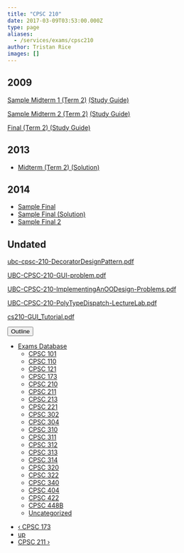 ```yaml
---
title: "CPSC 210"
date: 2017-03-09T03:53:00.000Z
type: page
aliases:
  - /services/exams/cpsc210
author: Tristan Rice
images: []
---
```


<div class="field field-name-body field-type-text-with-summary field-label-hidden"><div class="field-items"><div class="field-item even"><h2>2009</h2>

<p><a href="/files/exams/2009/cs210-2009-t2-sample-midterm1.pdf">Sample Midterm 1 (Term 2)</a> <a href="/files/exams/2009/cs210-2009-t2-studyguide-midterm1.pdf">(Study Guide)</a></p>

<p><a href="/files/exams/2009/cs210-2009-t2-sample-midterm2.pdf">Sample Midterm 2 (Term 2)</a> <a href="/files/exams/2009/cs210-2009-t2-studyguide-midterm2.pdf">(Study Guide)</a></p>

<p><a href="/files/exams/2009/cs210-2009-t2-studyguide-final.pdf">Final (Term 2) (Study Guide)</a></p>

<h2>2013</h2>

<ul>
<li><a href="https://ubccsss.org/files/CPSC210-2013-Midterm22013W2_SOLN.pdf">Midterm (Term 2) (Solution)</a></li>
</ul>

<h2>2014</h2>

<ul>
<li><a href="https://ubccsss.org/files/cpsc210-2014-Sample-Final.pdf">Sample Final</a></li>
<li><a href="https://ubccsss.org/files/cpsc210-2014-Sample-Final-Soln.pdf">Sample Final (Solution)</a></li>
<li><a href="https://ubccsss.org/files/CPSC210-2014%20-%20Sample%20Final.pdf">Sample Final 2</a></li>
</ul>

<h2>Undated</h2>

<p><a href="/files/exams/undated/ubc-cpsc-210-DecoratorDesignPattern.pdf">ubc-cpsc-210-DecoratorDesignPattern.pdf</a></p>

<p><a href="/files/exams/undated/UBC-CPSC-210-GUI-problem.pdf">UBC-CPSC-210-GUI-problem.pdf</a></p>

<p><a href="/files/exams/undated/UBC-CPSC-210-ImplementingAnOODesign-Problems.pdf">UBC-CPSC-210-ImplementingAnOODesign-Problems.pdf</a></p>

<p><a href="/files/exams/undated/UBC-CPSC-210-PolyTypeDispatch-LectureLab.pdf">UBC-CPSC-210-PolyTypeDispatch-LectureLab.pdf</a></p>

<p><a href="/files/exams/undated/cs210-GUI_Tutorial.pdf">cs210-GUI_Tutorial.pdf</a></p>
</div></div></div>  <div id="book-navigation-1440" class="book-navigation">
    <div class="book-toc btn-group pull-right">  <button type="button" class="btn btn-link dropdown-toggle" data-toggle="dropdown"><span class="icon glyphicon glyphicon-list" aria-hidden="true"></span> Outline <span class="caret"></span></button><ul class="dropdown-menu" role="menu"><li class="first last expanded" role="presentation"><a href="/services/exams">Exams Database</a><ul class="dropdown-menu" role="menu"><li class="first leaf" role="presentation"><a href="/services/exams/cpsc101">CPSC 101</a></li>
<li class="leaf" role="presentation"><a href="/services/exams/cpsc110">CPSC 110</a></li>
<li class="leaf" role="presentation"><a href="/services/exams/cpsc121">CPSC 121</a></li>
<li class="leaf" role="presentation"><a href="/services/exams/cpsc173">CPSC 173</a></li>
<li class="leaf active" role="presentation"><a href="/services/exams/cpsc210" class="active">CPSC 210</a></li>
<li class="leaf" role="presentation"><a href="/services/exams/cpsc211">CPSC 211</a></li>
<li class="leaf" role="presentation"><a href="/services/exams/cpsc213">CPSC 213</a></li>
<li class="leaf" role="presentation"><a href="/services/exams/cpsc221">CPSC 221</a></li>
<li class="leaf" role="presentation"><a href="/services/exams/cpsc302">CPSC 302</a></li>
<li class="leaf" role="presentation"><a href="/services/exams/cpsc304">CPSC 304</a></li>
<li class="leaf" role="presentation"><a href="/services/exams/cpsc310">CPSC 310</a></li>
<li class="leaf" role="presentation"><a href="/services/exams/cpsc311">CPSC 311 </a></li>
<li class="leaf" role="presentation"><a href="/services/exams/cpsc312">CPSC 312</a></li>
<li class="leaf" role="presentation"><a href="/services/exams/cpsc313">CPSC 313</a></li>
<li class="leaf" role="presentation"><a href="/services/exams/cpsc314">CPSC 314</a></li>
<li class="leaf" role="presentation"><a href="/services/exams/cpsc320">CPSC 320</a></li>
<li class="leaf" role="presentation"><a href="/services/exams/cpsc322">CPSC 322</a></li>
<li class="leaf" role="presentation"><a href="/services/exams/cpsc340">CPSC 340</a></li>
<li class="leaf" role="presentation"><a href="/services/exams/cpsc404">CPSC 404</a></li>
<li class="leaf" role="presentation"><a href="/services/exams/cpsc422">CPSC 422</a></li>
<li class="leaf" role="presentation"><a href="/services/exams/cpsc448B">CPSC 448B</a></li>
<li class="last leaf" role="presentation"><a href="/node/1455">Uncategorized</a></li>
</ul></li>
</ul></div>
        <ul class="pager clearfix">
              <li class="previous"><a href="/services/exams/cpsc173" class="page-previous" title="Go to previous page">&#x2039; CPSC 173</a></li>
                    <li><a href="/services/exams" class="page-up" title="Go to parent page">up</a></li>
                    <li class="next"><a href="/services/exams/cpsc211" class="page-next" title="Go to next page">CPSC 211 &#x203A;</a></li>
          </ul>

  </div>
    <footer>
          </footer>
